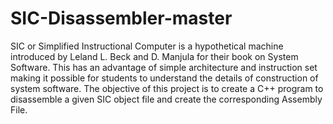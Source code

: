 # SIC-Disassembler-master
SIC or Simplified Instructional Computer is a hypothetical machine introduced by Leland L. Beck and D. Manjula for their book on System Software. This has an advantage of simple architecture and instruction set making it possible for students to understand the details of construction of system software.  The objective of this project is to create a C++ program to disassemble a given SIC object file and create the corresponding Assembly File.

